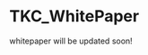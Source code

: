 # TKC_WhitePaper







































































whitepaper will be updated soon!